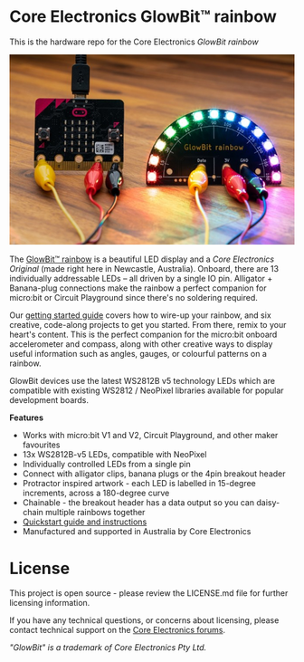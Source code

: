 # Core Electronics GlowBit­™ rainbow
This is the hardware repo for the Core Electronics *GlowBit rainbow*

![](Documents/glowbit-rainbow.jpg)

The [GlowBit™ rainbow](https://core-electronics.com.au/glowbit-rainbow.html) is a beautiful LED display and a *Core Electronics Original* (made right here in Newcastle, Australia). Onboard, there are 13 individually addressable LEDs – all driven by a single IO pin. Alligator + Banana-plug connections make the rainbow a perfect companion for micro:bit or Circuit Playground since there's no soldering required.

Our [getting started guide](https://core-electronics.com.au/tutorials/glowbit-rainbow-quickstart-guide-for-micro-bit.html) covers how to wire-up your rainbow, and six creative, code-along projects to get you started. From there, remix to your heart's content. This is the perfect companion for the micro:bit onboard accelerometer and compass, along with other creative ways to display useful information such as angles, gauges, or colourful patterns on a rainbow.

GlowBit devices use the latest WS2812B v5 technology LEDs which are compatible with existing WS2812 / NeoPixel libraries available for popular development boards.

**Features**
- Works with micro:bit V1 and V2, Circuit Playground, and other maker favourites
- 13x WS2812B-v5 LEDs, compatible with NeoPixel
- Individually controlled LEDs from a single pin
- Connect with alligator clips, banana plugs or the 4pin breakout header
- Protractor inspired artwork - each LED is labelled in 15-degree increments, across a 180-degree curve
- Chainable - the breakout header has a data output so you can daisy-chain multiple rainbows together
- [Quickstart guide and instructions](https://core-electronics.com.au/tutorials/glowbit-rainbow-quickstart-guide-for-micro-bit.html)
- Manufactured and supported in Australia by Core Electronics

# License
This project is open source - please review the LICENSE.md file for further licensing information.

If you have any technical questions, or concerns about licensing, please contact technical support on the [Core Electronics forums](https://forum.core-electronics.com.au/).

*\"GlowBit\" is a trademark of Core Electronics Pty Ltd.*
